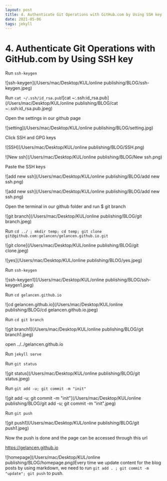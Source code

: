 ```yaml
---
layout: post
title: 4. Authenticate Git Operations with GitHub.com by Using SSH key
date: 2021-05-06
tags: jekyll   
---
```


# 4. Authenticate Git Operations with GitHub.com by Using SSH key

Run  `ssh-keygen`

![ssh-keygen](/Users/mac/Desktop/KUL/online publishing/BLOG/ssh-keygen.jpeg)



Run `cat ~/.ssh/id_rsa.pub`![cat ~:.ssh:id_rsa.pub](/Users/mac/Desktop/KUL/online publishing/BLOG/cat ~:.ssh:id_rsa.pub.jpeg)



Open the settings in our github page

![setting](/Users/mac/Desktop/KUL/online publishing/BLOG/setting.jpg)

Click SSH and GPG keys

![SSH](/Users/mac/Desktop/KUL/online publishing/BLOG/SSH.png)

![New ssh](/Users/mac/Desktop/KUL/online publishing/BLOG/New ssh.png)

Paste the SSH keys

![add new ssh](/Users/mac/Desktop/KUL/online publishing/BLOG/add new ssh.png)

![add new ssh](/Users/mac/Desktop/KUL/online publishing/BLOG/add new ssh.png)

Open the terminal in our github folder and run $ git branch

![git branch](/Users/mac/Desktop/KUL/online publishing/BLOG/git branch.jpeg)



Run  `cd ../ ; mkdir temp; cd temp; git clone git@github.com:gelancen/gelancen.github.io.git`

![git clone](/Users/mac/Desktop/KUL/online publishing/BLOG/git clone.jpeg)

![yes](/Users/mac/Desktop/KUL/online publishing/BLOG/yes.jpeg)



Run  `ssh-keygen`

![ssh-keygen1](/Users/mac/Desktop/KUL/online publishing/BLOG/ssh-keygen1.jpeg)



Run `cd gelancen.github.io`

![cd gelancen.github.io](/Users/mac/Desktop/KUL/online publishing/BLOG/cd gelancen.github.io.jpeg)



Run `cd git branch`

![git branch1](/Users/mac/Desktop/KUL/online publishing/BLOG/git branch1.jpeg)



open ../../gelancen.github.io

Run `jekyll serve`

Run `git status`

![git status](/Users/mac/Desktop/KUL/online publishing/BLOG/git status.jpeg)



Run  `git add -u; git commit -m "init"`

![git add -u; git commit -m "init"](/Users/mac/Desktop/KUL/online publishing/BLOG/git add -u; git commit -m "init".jpeg)



Run  `git push`

![git push1](/Users/mac/Desktop/KUL/online publishing/BLOG/git push1.jpeg)

Now the push is done and the page can be accessed through this url

 https://gelancen.github.io

![homepage](/Users/mac/Desktop/KUL/online publishing/BLOG/homepage.png)Every time we update content for the blog posts by using markdown, we need to run  `git add . ; git commit -m "update"; git push` to push. 

